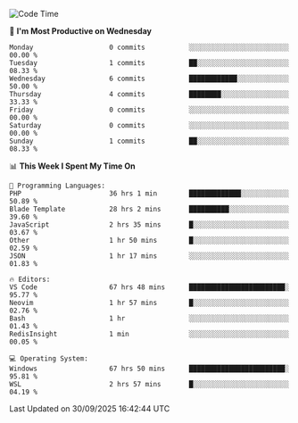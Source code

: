 <!--START_SECTION:waka-->
![Code Time](http://img.shields.io/badge/Code%20Time-6%2C009%20hrs%2023%20mins-blue)

📅 **I'm Most Productive on Wednesday** 

```text
Monday                   0 commits           ░░░░░░░░░░░░░░░░░░░░░░░░░   00.00 % 
Tuesday                  1 commits           ██░░░░░░░░░░░░░░░░░░░░░░░   08.33 % 
Wednesday                6 commits           ████████████░░░░░░░░░░░░░   50.00 % 
Thursday                 4 commits           ████████░░░░░░░░░░░░░░░░░   33.33 % 
Friday                   0 commits           ░░░░░░░░░░░░░░░░░░░░░░░░░   00.00 % 
Saturday                 0 commits           ░░░░░░░░░░░░░░░░░░░░░░░░░   00.00 % 
Sunday                   1 commits           ██░░░░░░░░░░░░░░░░░░░░░░░   08.33 % 
```


📊 **This Week I Spent My Time On** 

```text
💬 Programming Languages: 
PHP                      36 hrs 1 min        █████████████░░░░░░░░░░░░   50.89 % 
Blade Template           28 hrs 2 mins       ██████████░░░░░░░░░░░░░░░   39.60 % 
JavaScript               2 hrs 35 mins       █░░░░░░░░░░░░░░░░░░░░░░░░   03.67 % 
Other                    1 hr 50 mins        █░░░░░░░░░░░░░░░░░░░░░░░░   02.59 % 
JSON                     1 hr 17 mins        ░░░░░░░░░░░░░░░░░░░░░░░░░   01.83 % 

🔥 Editors: 
VS Code                  67 hrs 48 mins      ████████████████████████░   95.77 % 
Neovim                   1 hr 57 mins        █░░░░░░░░░░░░░░░░░░░░░░░░   02.76 % 
Bash                     1 hr                ░░░░░░░░░░░░░░░░░░░░░░░░░   01.43 % 
RedisInsight             1 min               ░░░░░░░░░░░░░░░░░░░░░░░░░   00.05 % 

💻 Operating System: 
Windows                  67 hrs 50 mins      ████████████████████████░   95.81 % 
WSL                      2 hrs 57 mins       █░░░░░░░░░░░░░░░░░░░░░░░░   04.19 % 
```


 Last Updated on 30/09/2025 16:42:44 UTC
<!--END_SECTION:waka-->
